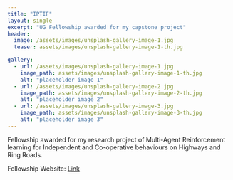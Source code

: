 ```yaml
---
title: "IPTIF"
layout: single
excerpt: "UG Fellowship awarded for my capstone project"
header:
  image: /assets/images/unsplash-gallery-image-1.jpg
  teaser: assets/images/unsplash-gallery-image-1-th.jpg

gallery:
  - url: /assets/images/unsplash-gallery-image-1.jpg
    image_path: assets/images/unsplash-gallery-image-1-th.jpg
    alt: "placeholder image 1"
  - url: /assets/images/unsplash-gallery-image-2.jpg
    image_path: assets/images/unsplash-gallery-image-2-th.jpg
    alt: "placeholder image 2"
  - url: /assets/images/unsplash-gallery-image-3.jpg
    image_path: assets/images/unsplash-gallery-image-3-th.jpg
    alt: "placeholder image 3"
---
```


Fellowship awarded for my research project of Multi-Agent Reinforcement learning for Independent and Co-operative behaviours on Highways and Ring Roads.

Fellowship Website: [Link](https://iptif.tech/dt_team/alisetti-sai-vamsi/)



